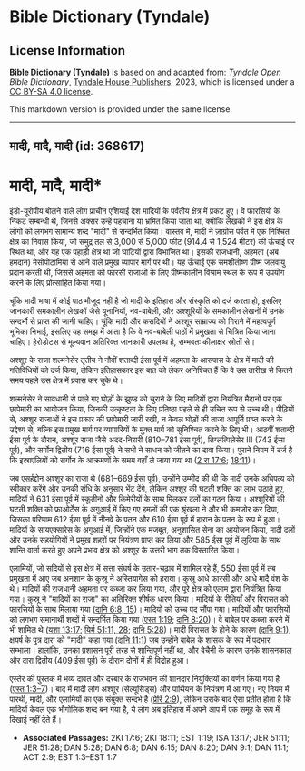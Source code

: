 # Bible Dictionary (Tyndale)

## License Information

**Bible Dictionary (Tyndale)** is based on and adapted from: _Tyndale Open Bible Dictionary_, [Tyndale House Publishers](https://tyndaleopenresources.com/), 2023, which is licensed under a [CC BY-SA 4.0 license](https://creativecommons.org/licenses/by-sa/4.0/legalcode.en).

This markdown version is provided under the same license.



--------------------------------

## मादी, मादै, मादी (id: 368617)

मादी, मादै, मादी\*
==================

इंडो\-यूरोपीय बोलने वाले लोग प्राचीन एशियाई देश मादियों के पर्वतीय क्षेत्र में प्रकट हुए। वे फारसियों के निकट सम्बन्धी थे, जिनसे अक्सर उन्हें पहचाना या भ्रमित किया जाता था, क्योंकि लेखकों ने इस क्षेत्र के लोगों को लगभग सामान्य शब्द "मादी" से सन्दर्भित किया। वास्तव में, मादी ने ज़ाग्रोस पर्वत में एक निश्चित क्षेत्र का निवास किया, जो समुद्र तल से 3,000 से 5,000 फीट (914\.4 से 1,524 मीटर) की ऊँचाई पर स्थित था, और यह एक पहाड़ी क्षेत्र था जो घाटियों द्वारा विभाजित था। इसकी राजधानी, अहमता (अब हमदान) मेसोपोटामिया से आने वाले प्रमुख व्यापार मार्ग पर थी। यह ऊँचाई एक समशीतोष्ण ग्रीष्म जलवायु प्रदान करती थी, जिससे अहमता को फारसी राजाओं के लिए ग्रीष्मकालीन विश्राम स्थल के रूप में उपयोग करने के लिए प्रोत्साहित किया गया।

चूंकि मादी भाषा में कोई पाठ मौजूद नहीं है जो मादी के इतिहास और संस्कृति को दर्ज करता हो, इसलिए जानकारी समकालीन लेखकों जैसे यूनानियों, नव\-बाबेली, और अश्शूरियों के समकालीन लेखनों में उनके सन्दर्भो से प्राप्त की जानी चाहिए। चूंकि मादी और कसदियों ने अश्शूर साम्राज्य को गिराने में महत्वपूर्ण भूमिका निभाई, इसलिए यह समझ में आता है कि वे नव\-बाबेली पाठों में प्रमुखता से चित्रित किया जाना चाहिए। हेरोडोटस से मूल्यवान अतिरिक्त जानकारी उपलब्ध है, सम्भवतः कीलाक्षर स्रोतों से।

अश्शूर के राजा शल्मनेसेर तृतीय ने नौवीं शताब्दी ईसा पूर्व में अहमता के आसपास के क्षेत्र में मादी की गतिविधियों को दर्ज किया, लेकिन इतिहासकार इस बात को लेकर अनिश्चित हैं कि वे उस तारीख से कितने समय पहले उस क्षेत्र में प्रवास कर चुके थे।

शल्मनेसेर ने सावधानी से पाले गए घोड़ों के झुण्ड को चुराने के लिए मादियों द्वारा नियंत्रित मैदानों पर एक छापेमारी का आयोजन किया, जिनकी उत्कृष्टता के लिए प्रतिष्ठा पहले से ही उचित रूप से उच्च थी। पीढ़ियों से, अश्शूर राजाओं ने इस प्रकार की छापेमारी जारी रखी, न केवल घोड़ों की ताजा आपूर्ति प्राप्त करने के उद्देश्य से, बल्कि इस प्रमुख मार्ग पर व्यापारियों के मुक्त मार्ग को सुनिश्चित करने के लिए भी। आठवीं शताब्दी ईसा पूर्व के दौरान, अश्शूर राजा जैसे अदद\-निरारी (810–781 ईसा पूर्व), तिग्लत्पिलेसेर III (743 ईसा पूर्व), और सर्गोन द्वितीय (716 ईसा पूर्व) ने सभी ने साधन को जीतने का दावा किया। पुराने नियम में दर्ज है कि इस्राएलियों को सर्गोन के आक्रमणों के समय वहाँ ले जाया गया था ([2 रा 17:6](https://ref.ly/2Kgs17:6); [18:11](https://ref.ly/2Kgs18:11))।

जब एसर्हद्दोन अश्शूर का राजा थे (681–669 ईसा पूर्व), उन्होंने उम्मीद की थी कि मादी उनके अधिपत्य को स्वीकार करेंगे और उनकी संधि के अनुसार भेंट देंगे, लेकिन अश्शूर की घटती शक्ति का लाभ उठाते हुए, मादियों ने 631 ईसा पूर्व में स्कूतीनों और किमेरीयों के साथ मिलकर दलों का गठन किया। अश्शूरियों की घटती शक्ति को फ्राओर्टेस के अगुआई में किए गए हमलों की एक श्रृंखला ने और भी कमजोर कर दिया, जिसका परिणाम 612 ईसा पूर्व में नीनवे के पतन और 610 ईसा पूर्व में हारान के पतन के रूप में हुआ। मादियों के सायएक्सारेस के अगुआई में, जिन्होंने एक मजबूत, अनुशासित सेना का आयोजन किया, मादी दलों और उनके सहयोगियों ने प्रमुख शहरों पर नियंत्रण प्राप्त कर लिया और 585 ईसा पूर्व में लुदिया के साथ शान्ति वार्ता करते हुए अपने प्रभाव क्षेत्र को अश्शूर के उत्तरी भाग तक विस्तारित किया।

एलामियों, जो सदियों से इस क्षेत्र में सत्ता संघर्ष के उतार\-चढ़ाव में शामिल रहे हैं, 550 ईसा पूर्व में तब प्रमुखता में आए जब अनशान के कुस्रू ने अस्तियागेस को हराया। कुस्रू आधे फारसी और आधे मादै वंश के थे। मादियों की राजधानी अहमता पर कब्जा कर लिया गया, और पूरे क्षेत्र को एलाम द्वारा नियंत्रित किया गया। कुस्रू ने "मादियों का राजा" का अतिरिक्त शीर्षक धारण किया। मादियों के रीतियाँ और विरासत को फारसियों के साथ मिलाया गया ([दानि 6:8, 15](https://ref.ly/Dan6:8,Dan6:15))। मादियों को उच्च पद सौंपा गया। मादियों और फारसियों को लगभग समानार्थी शब्दों में सन्दर्भित किया गया ([एस्त 1:19](https://ref.ly/Esth1:19); [दानि 8:20](https://ref.ly/Dan8:20))। वे बाबेल पर कब्जा करने में भी शामिल थे ([यशा 13:17](https://ref.ly/Isa13:17); [यिर्म 51:11, 28](https://ref.ly/Jer51:11,Jer51:28); [दानि 5:28](https://ref.ly/Dan5:28))। मादी विरासत के होने के कारण ([दानि 9:1](https://ref.ly/Dan9:1)), क्षयर्ष के पुत्र दारा को "मादी" कहा गया ([दानि 11:1](https://ref.ly/Dan11:1)) जब उन्होंने बाबेल के शासक के रूप में पदभार सम्भाला। हालांकि, उनका प्रशासन पूरी तरह से शान्तिपूर्ण नहीं था, और बेचैनी के कारण उनके शासनकाल और दारा द्वितीय (409 ईसा पूर्व) के दौरान दोनों में ही विद्रोह हुआ।

एस्तेर की पुस्तक में भव्य दावत और दरबार के राजभवन की शानदार नियुक्तियों का वर्णन किया गया है ([एस्त 1:3–7](https://ref.ly/Esth1:3-Esth1:7))। बाद में मादी लोग अश्शूर (सेल्यूसिड्स) और पार्थियन के नियंत्रण में आ गए। नए नियम में पारथी, मादी, और एलामियों का एक संयुक्त सन्दर्भ है ([प्रेरि 2:9](https://ref.ly/Acts2:9)), लेकिन उसके बाद ऐसा प्रतीत होता है कि मादियों केवल एक भौगोलिक शब्द बन गया है, ये लोग अब इतिहास में अपने आप में एक समूह के रूप में दिखाई नहीं देते हैं।

* **Associated Passages:** 2KI 17:6; 2KI 18:11; EST 1:19; ISA 13:17; JER 51:11; JER 51:28; DAN 5:28; DAN 6:8; DAN 6:15; DAN 8:20; DAN 9:1; DAN 11:1; ACT 2:9; EST 1:3–EST 1:7

